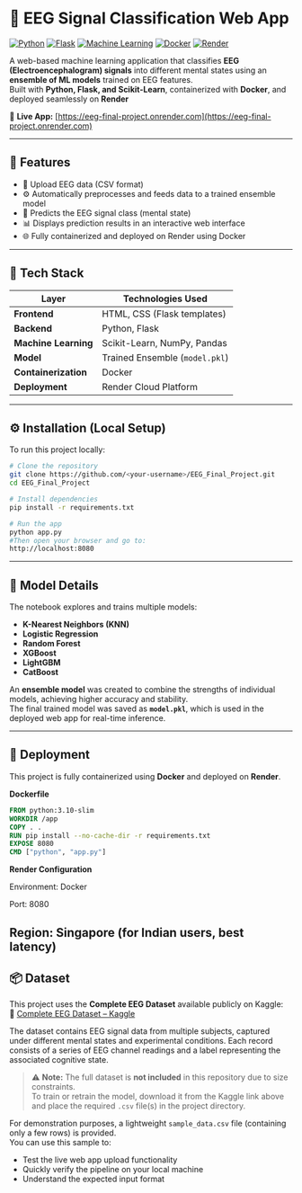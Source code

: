 # 🧠 EEG Signal Classification Web App  
[![Python](https://img.shields.io/badge/Python-3.10-blue.svg)](https://www.python.org/) 
[![Flask](https://img.shields.io/badge/Flask-Framework-black.svg)](https://flask.palletsprojects.com/) 
[![Machine Learning](https://img.shields.io/badge/Model-Ensemble-success.svg)]()
[![Docker](https://img.shields.io/badge/Docker-Containerization-blue.svg)](https://www.docker.com/)
[![Render](https://img.shields.io/badge/Deployed%20on-Render-green.svg)](https://render.com)


A web-based machine learning application that classifies **EEG (Electroencephalogram) signals** into different mental states using an **ensemble of ML models** trained on EEG features.  
Built with **Python, Flask, and Scikit-Learn**, containerized with **Docker**, and deployed seamlessly on **Render** 

🔗 **Live App:** [https://eeg-final-project.onrender.com](https://eeg-final-project.onrender.com)

---

## 🧩 Features
- 📂 Upload EEG data (CSV format)
- ⚙️ Automatically preprocesses and feeds data to a trained ensemble model
- 🧠 Predicts the EEG signal class (mental state)
- 📊 Displays prediction results in an interactive web interface
- 🌐 Fully containerized and deployed on Render using Docker

---

## 🧠 Tech Stack
| Layer | Technologies Used |
|-------|--------------------|
| **Frontend** | HTML, CSS (Flask templates) |
| **Backend** | Python, Flask |
| **Machine Learning** | Scikit-Learn, NumPy, Pandas |
| **Model** | Trained Ensemble (`model.pkl`) |
| **Containerization** | Docker |
| **Deployment** | Render Cloud Platform |

---

## ⚙️ Installation (Local Setup)

To run this project locally:

```bash
# Clone the repository
git clone https://github.com/<your-username>/EEG_Final_Project.git
cd EEG_Final_Project

# Install dependencies
pip install -r requirements.txt

# Run the app
python app.py
#Then open your browser and go to:
http://localhost:8080
```


---

## 🧪 Model Details
The notebook explores and trains multiple models:
- **K-Nearest Neighbors (KNN)**
- **Logistic Regression**
- **Random Forest**
- **XGBoost**
- **LightGBM**
- **CatBoost**

An **ensemble model** was created to combine the strengths of individual models, achieving higher accuracy and stability.  
The final trained model was saved as **`model.pkl`**, which is used in the deployed web app for real-time inference.

---

## 🚀 Deployment
This project is fully containerized using **Docker** and deployed on **Render**.

**Dockerfile**
```dockerfile
FROM python:3.10-slim
WORKDIR /app
COPY . .
RUN pip install --no-cache-dir -r requirements.txt
EXPOSE 8080
CMD ["python", "app.py"]
```
**Render Configuration**

Environment: Docker

Port: 8080

Region: Singapore (for Indian users, best latency)
---
## 📦 Dataset  

This project uses the **Complete EEG Dataset** available publicly on Kaggle:  
🔗 [Complete EEG Dataset – Kaggle](https://www.kaggle.com/datasets/amananandrai/complete-eeg-dataset)  

The dataset contains EEG signal data from multiple subjects, captured under different mental states and experimental conditions. Each record consists of a series of EEG channel readings and a label representing the associated cognitive state.  

> ⚠️ **Note:** The full dataset is **not included** in this repository due to size constraints.  
> To train or retrain the model, download it from the Kaggle link above and place the required `.csv` file(s) in the project directory.  

For demonstration purposes, a lightweight `sample_data.csv` file (containing only a few rows) is provided.  
You can use this sample to:  
- Test the live web app upload functionality  
- Quickly verify the pipeline on your local machine  
- Understand the expected input format  

